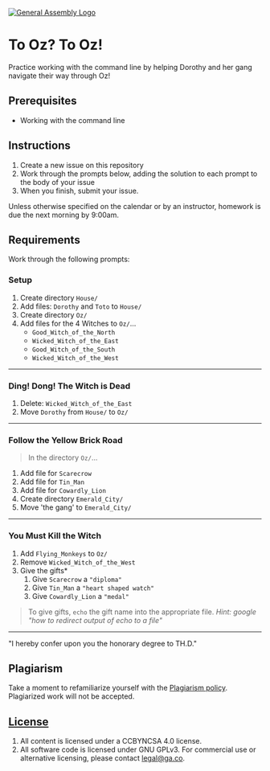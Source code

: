 [![General Assembly Logo](https://camo.githubusercontent.com/1a91b05b8f4d44b5bbfb83abac2b0996d8e26c92/687474703a2f2f692e696d6775722e636f6d2f6b6538555354712e706e67)](https://generalassemb.ly/education/web-development-immersive)

# To Oz? To Oz!

Practice working with the command line by helping Dorothy and her gang navigate
their way through Oz!

## Prerequisites

- Working with the command line

## Instructions

1. Create a new issue on this repository
1. Work through the prompts below, adding the solution to each prompt to the
   body of your issue
1. When you finish, submit your issue.

Unless otherwise specified on the calendar or by an instructor, homework is due
the next morning by 9:00am.

## Requirements

Work through the following prompts:

### Setup

1. Create directory `House/`
1. Add files: `Dorothy` and `Toto` to `House/`
1. Create directory `Oz/`
1. Add files for the 4 Witches to `Oz/`...
   - `Good_Witch_of_the_North`
   - `Wicked_Witch_of_the_East`
   - `Good_Witch_of_the_South`
   - `Wicked_Witch_of_the_West`

---

### Ding! Dong! The Witch is Dead

1. Delete: `Wicked_Witch_of_the_East`
1. Move `Dorothy` from `House/` to `Oz/`

---

### Follow the Yellow Brick Road

> In the directory `Oz/`...

1. Add file for `Scarecrow`
1. Add file for `Tin_Man`
1. Add file for `Cowardly_Lion`
1. Create directory `Emerald_City/`
1. Move 'the gang' to `Emerald_City/`

---

### You Must Kill the Witch

1. Add `Flying_Monkeys` to `Oz/`
1. Remove `Wicked_Witch_of_the_West`
1. Give the gifts\*
   1. Give `Scarecrow` a `"diploma"`
   1. Give `Tin_Man` a `"heart shaped watch"`
   1. Give `Cowardly_Lion` a `"medal"`

> To give gifts, `echo` the gift name into the appropriate file. _Hint: google
> "how to redirect output of echo to a file"_

---

"I hereby confer upon you the honorary degree to TH.D."

## Plagiarism

Take a moment to refamiliarize yourself with the
[Plagiarism policy](https://git.generalassemb.ly/DC-WDI/Administrative/blob/master/plagiarism.md).
Plagiarized work will not be accepted.

## [License](LICENSE)

1.  All content is licensed under a CC­BY­NC­SA 4.0 license.
1.  All software code is licensed under GNU GPLv3. For commercial use or
    alternative licensing, please contact legal@ga.co.
